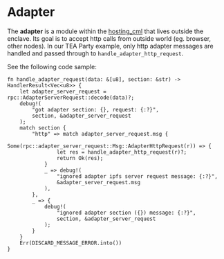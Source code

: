 # Adapter

The **adapter** is a module within the [hosting_cml](hosting_cml.md) that lives outside the enclave. Its goal is to accept http calls from outside world (eg. browser, other nodes). In our TEA Party example, only http adapter messages are handled and passed through to `handle_adapter_http_request`.

See the following code sample:

````
fn handle_adapter_request(data: &[u8], section: &str) -> HandlerResult<Vec<u8>> {
	let adapter_server_request = rpc::AdapterServerRequest::decode(data)?;
	debug!(
		"got adapter section: {}, request: {:?}",
		section, &adapter_server_request
	);
	match section {
		"http" => match adapter_server_request.msg {
			Some(rpc::adapter_server_request::Msg::AdapterHttpRequest(r)) => {
				let res = handle_adapter_http_request(r)?;
				return Ok(res);
			}
			_ => debug!(
				"ignored adapter ipfs server request message: {:?}",
				&adapter_server_request.msg
			),
		},
		_ => {
			debug!(
				"ignored adapter section ({}) message: {:?}",
				section, &adapter_server_request
			);
		}
	}
	Err(DISCARD_MESSAGE_ERROR.into())
}
````
